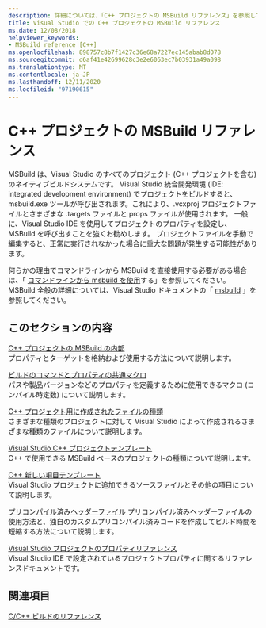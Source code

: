 ```yaml
---
description: 詳細については、「C++ プロジェクトの MSBuild リファレンス」を参照してください。
title: Visual Studio での C++ プロジェクトの MSBuild リファレンス
ms.date: 12/08/2018
helpviewer_keywords:
- MSBuild reference [C++]
ms.openlocfilehash: 898757c8b7f1427c36e68a7227ec145abab8d078
ms.sourcegitcommit: d6af41e42699628c3e2e6063ec7b03931a49a098
ms.translationtype: MT
ms.contentlocale: ja-JP
ms.lasthandoff: 12/11/2020
ms.locfileid: "97190615"
---
```

# <a name="msbuild-reference-for-c-projects"></a>C++ プロジェクトの MSBuild リファレンス

MSBuild は、Visual Studio のすべてのプロジェクト (C++ プロジェクトを含む) のネイティブビルドシステムです。 Visual Studio 統合開発環境 (IDE: integrated development environment) でプロジェクトをビルドすると、msbuild.exe ツールが呼び出されます。これにより、.vcxproj プロジェクトファイルとさまざまな .targets ファイルと props ファイルが使用されます。 一般に、Visual Studio IDE を使用してプロジェクトのプロパティを設定し、MSBuild を呼び出すことを強くお勧めします。 プロジェクトファイルを手動で編集すると、正常に実行されなかった場合に重大な問題が発生する可能性があります。

何らかの理由でコマンドラインから MSBuild を直接使用する必要がある場合は、「 [コマンドラインから msbuild を使用](../msbuild-visual-cpp.md)する」を参照してください。 MSBuild 全般の詳細については、Visual Studio ドキュメントの「 [msbuild](/visualstudio/msbuild/msbuild) 」を参照してください。

## <a name="in-this-section"></a>このセクションの内容

[C++ プロジェクトの MSBuild の内部](msbuild-visual-cpp-overview.md)<br/>
プロパティとターゲットを格納および使用する方法について説明します。

[ビルドのコマンドとプロパティの共通マクロ](common-macros-for-build-commands-and-properties.md)<br/>
パスや製品バージョンなどのプロパティを定義するために使用できるマクロ (コンパイル時定数) について説明します。

[C++ プロジェクト用に作成されたファイルの種類](file-types-created-for-visual-cpp-projects.md)<br/>
さまざまな種類のプロジェクトに対して Visual Studio によって作成されるさまざまな種類のファイルについて説明します。

[Visual Studio C++ プロジェクトテンプレート](visual-cpp-project-types.md)<br>
C++ で使用できる MSBuild ベースのプロジェクトの種類について説明します。

[C++ 新しい項目テンプレート](using-visual-cpp-add-new-item-templates.md)<br>
Visual Studio プロジェクトに追加できるソースファイルとその他の項目について説明します。

[プリコンパイル済みヘッダーファイル](../creating-precompiled-header-files.md) プリコンパイル済みヘッダーファイルの使用方法と、独自のカスタムプリコンパイル済みコードを作成してビルド時間を短縮する方法について説明します。

[Visual Studio プロジェクトのプロパティリファレンス](property-pages-visual-cpp.md)<br/>
Visual Studio IDE で設定されているプロジェクトプロパティに関するリファレンスドキュメントです。

## <a name="see-also"></a>関連項目

[C/C++ ビルドのリファレンス](c-cpp-building-reference.md)

